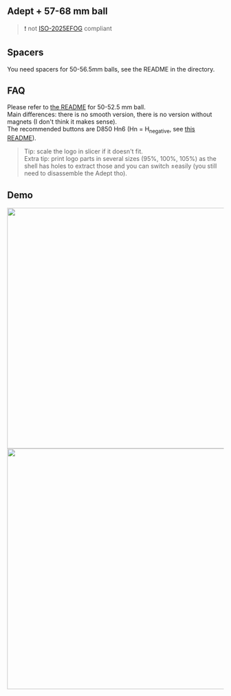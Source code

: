 ## Adept + 57-68 mm ball

> ❗️ not [ISO-2025EFOG](https://github.com/efogdev/ISO-2025EFOG) compliant

## Spacers

You need spacers for 50-56.5mm balls, see the README in the directory.

## FAQ

Please refer to [the README](https://github.com/adept-anyball/mod/blob/master/50-52.5mm%20ball/README.md) for 50-52.5 mm ball. \
Main differences: there is no smooth version, there is no version without magnets (I don't think it makes sense). \
The recommended buttons are D850 Hn6 (Hn = H<sub>negative</sub>, see [this README](https://github.com/adept-anyball/mod/blob/master/50-52.5mm%20ball/rev%202/raised-buttons/README.md)). 
> Tip: scale the logo in slicer if it doesn't fit. \
> Extra tip: print logo parts in several sizes (95%, 100%, 105%) as the shell has holes to extract those and you can switch ±easily (you still need to disassemble the Adept tho).

## Demo

<img src='https://github.com/user-attachments/assets/b444aa28-2a66-43e9-b1cf-f955b70abfa2' width='560' />

<img src='https://github.com/user-attachments/assets/d7124311-7824-40b8-a84d-1dad34a7c99c' width='560' />


